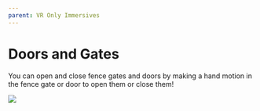 ```yaml
---
parent: VR Only Immersives
---
```


# Doors and Gates

You can open and close fence gates and doors by making a hand motion in the fence gate or door to open them or close them!

![](https://github.com/hammy3502/immersive-mc/raw/1.18.x-multiloader/wiki/gif/ImmersiveMC%20Fence%20Gate%20VR.gif)